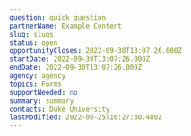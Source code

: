 ```yaml
---
question: quick question
partnerName: Example Content
slug: slugs
status: open
opportunityCloses: 2022-09-30T13:07:26.000Z
startDate: 2022-09-30T13:07:26.000Z
endDate: 2022-09-30T13:07:26.000Z
agency: agency
topics: Forms
supportNeeded: no
summary: summary
contacts: Duke University
lastModified: 2022-08-25T16:27:30.480Z
---
```

